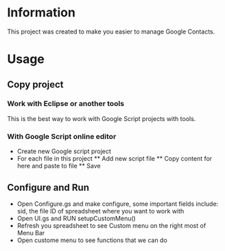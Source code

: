 # Information
This project was created to make you easier to manage Google Contacts.


# Usage
## Copy project
### Work with Eclipse or another tools
This is the best way to work with Google Script projects with tools.

### With Google Script online editor
* Create new Google script project
* For each file in this project
** Add new script file
** Copy content for here and paste to file
** Save

## Configure and Run
* Open Configure.gs and make configure, some important fields include: sid, the file ID of spreadsheet where you want to work with
* Open UI.gs and RUN setupCustomMenu()
* Refresh you spreadsheet to see Custom menu on the right most of Menu Bar
* Open custome menu to see functions that we can do

 

